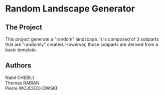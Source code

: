 # Random Landscape Generator

## The Project

This project generate a "random" landscape. It is composed of 3 subparts that are "randomly" created. Howerver, those subparts are derived from a basic template.

## Authors

Nabil CHEBILI\
Thomas RABIAN\
Pierre WOJCIECHOWSKI
